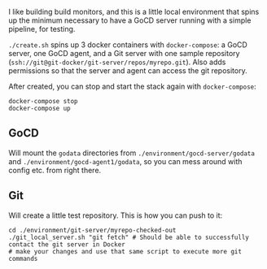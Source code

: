 I like building build monitors, and this is a little local environment that spins up the minimum necessary to have a GoCD server running with a simple pipeline, for testing.

`./create.sh` spins up 3 docker containers with `docker-compose`: a GoCD server, one GoCD agent, and a Git server with one sample repository (`ssh://git@git-docker/git-server/repos/myrepo.git`). Also adds permissions so that the server and agent can access the git repository.

After created, you can stop and start the stack again with `docker-compose`:
```
docker-compose stop
docker-compose up
```

## GoCD
Will mount the `godata` directories from `./environment/gocd-server/godata` and `./environment/gocd-agent1/godata`, so you can mess around with config etc. from right there.

## Git
Will create a little test repository. This is how you can push to it:

```
cd ./environment/git-server/myrepo-checked-out
./git_local_server.sh "git fetch" # Should be able to successfully contact the git server in Docker
# make your changes and use that same script to execute more git commands
```